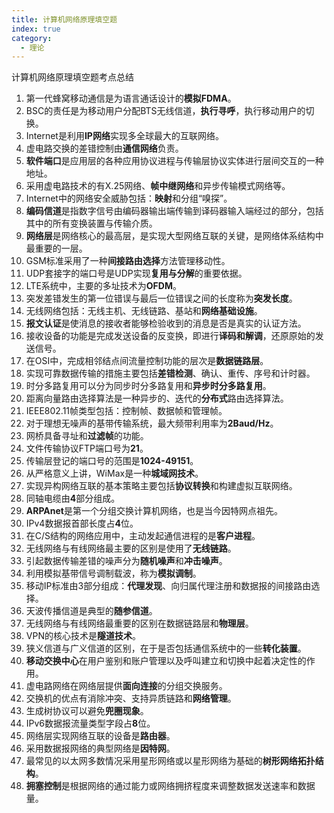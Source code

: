 ```yaml
---
title: 计算机网络原理填空题
index: true
category:
  - 理论
---
```


计算机网络原理填空题考点总结
<!-- more -->

1. 第一代蜂窝移动通信是为语言通话设计的**模拟FDMA**。
2. BSC的责任是为移动用户分配BTS无线信道，**执行寻呼**，执行移动用户的切换。
3. Internet是利用**IP网络**实现多全球最大的互联网络。
4. 虚电路交换的差错控制由**通信网络**负责。
5. **软件端口**是应用层的各种应用协议进程与传输层协议实体进行层间交互的一种地址。
6. 采用虚电路技术的有X.25网络、**帧中继网络**和异步传输模式网络等。
7. Internet中的网络安全威胁包括：**映射**和分组“嗅探”。
8. **编码信道**是指数字信号由编码器输出端传输到译码器输入端经过的部分，包括其中的所有变换装置与传输介质。
9. **网络层**是网络核心的最高层，是实现大型网络互联的关键，是网络体系结构中最重要的一层。
10. GSM标准采用了一种**间接路由选择**方法管理移动性。
11. UDP套接字的端口号是UDP实现**复用与分解**的重要依据。
12. LTE系统中，主要的多址技术为**OFDM**。
13. 突发差错发生的第一位错误与最后一位错误之间的长度称为**突发长度**。
14. 无线网络包括：无线主机、无线链路、基站和**网络基础设施**。
15. **报文认证**是使消息的接收者能够检验收到的消息是否是真实的认证方法。
16. 接收设备的功能是完成发送设备的反变换，即进行**译码和解调**，还原原始的发送信号。
17. 在OSI中，完成相邻结点间流量控制功能的层次是**数据链路层**。
18. 实现可靠数据传输的措施主要包括**差错检测**、确认、重传、序号和计时器。
19. 时分多路复用可以分为同步时分多路复用和**异步时分多路复用**。
20. 距离向量路由选择算法是一种异步的、迭代的**分布式**路由选择算法。
21. IEEE802.11帧类型包括：控制帧、数据帧和管理帧。
22. 对于理想无噪声的基带传输系统，最大频带利用率为**2Baud/Hz**。
23. 网桥具备寻址和**过滤帧**的功能。
24. 文件传输协议FTP端口号为**21**。
25. 传输层登记的端口号的范围是**1024-49151**。
26. 从严格意义上讲，WiMax是一种**城域网技术**。
27. 实现异构网络互联的基本策略主要包括**协议转换**和构建虚拟互联网络。
28. 同轴电缆由**4**部分组成。
29. **ARPAnet**是第一个分组交换计算机网络，也是当今因特网点祖先。
30. IPv4数据报首部长度占**4**位。
31. 在C/S结构的网络应用中，主动发起通信进程的是**客户进程**。
32. 无线网络与有线网络最主要的区别是使用了**无线链路**。
33. 引起数据传输差错的噪声分为**随机噪声**和**冲击噪声**。
34. 利用模拟基带信号调制载波，称为**模拟调制**。
35. 移动IP标准由3部分组成：**代理发现**、向归属代理注册和数据报的间接路由选择。
36. 天波传播信道是典型的**随参信道**。
37. 无线网络与有线网络最重要的区别在数据链路层和**物理层**。
38. VPN的核心技术是**隧道技术**。
39. 狭义信道与广义信道的区别，在于是否包括通信系统中的一些**转化装置**。
40. **移动交换中心**在用户鉴别和账户管理以及呼叫建立和切换中起着决定性的作用。
41. 虚电路网络在网络层提供**面向连接**的分组交换服务。
42. 交换机的优点有消除冲突、支持异质链路和**网络管理**。
43. 生成树协议可以避免**兜圈现象**。
44. IPv6数据报流量类型字段占**8**位。
45. 网络层实现网络互联的设备是**路由器**。
46. 采用数据报网络的典型网络是**因特网**。
47. 最常见的以太网多数情况采用星形网络或以星形网络为基础的**树形网络拓扑结构**。
48. **拥塞控制**是根据网络的通过能力或网络拥挤程度来调整数据发送速率和数据量。